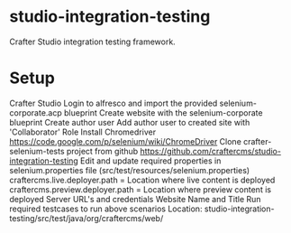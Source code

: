 studio-integration-testing
==========================

Crafter Studio integration testing framework.

Setup
=====

Crafter Studio
    Login to alfresco and import the provided selenium-corporate.acp blueprint
	Create website with the selenium-corporate blueprint
	Create author user
	Add author user to created site with 'Collaborator' Role
Install Chromedriver
    https://code.google.com/p/selenium/wiki/ChromeDriver
Clone crafter-selenium-tests project from github
	https://github.com/craftercms/studio-integration-testing
Edit and update required properties in selenium.properties file (src/test/resources/selenium.properties)
    craftercms.live.deployer.path = Location where live content is deployed
    craftercms.preview.deployer.path = Location where preview content is deployed
	Server URL's and credentials
	Website Name and Title
Run required testcases to run above scenarios
	Location: studio-integration-testing/src/test/java/org/craftercms/web/
